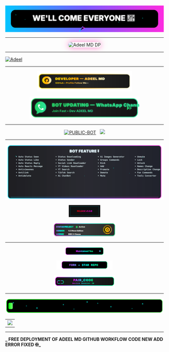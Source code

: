 ![WELLCOME](Adeel/wellcome.svg)
  
______

<p align="center">
  <img src="https://files.catbox.moe/hg5hj6.jpg" width="400" alt="Adeel MD DP" style="border-radius:20px; box-shadow:0 0 20px rgba(255,0,150,0.5);">
</p>

______

[![Adeel](https://raw.githubusercontent.com/ADEEL967MD/ADEEL-MD/main/Adeel/mr.svg)](https://whatsapp.com/channel/0029VbBmz4V5vKAIaWfYPT0C)
___ 

<p align="center">
  <a href="https://github.com/ADEEL967MD" target="_blank">
    <img src="./Adeel/dev-gold-mini.svg" width="300" alt="Developer — ADEEL MD (Gold 3D)">
  </a>
</p>

  
<p align="center">
  <a href="https://whatsapp.com/channel/0029VbBmz4V5vKAIaWfYPT0C" target="_blank">
    <img src="./Adeel/channel-update.svg" width="350" alt="Bot Updating — WhatsApp Channel | Join Fast">
  </a>
</p>

---------

<p align="center">
<a href="https://github.com/ADEEL967MD/ADEEL-MD"><img title="PUBLIC-BOT" src="https://img.shields.io/static/v1?label=Language&message=JavaScript&style=square&color=darkpink"></a> &nbsp;
  <img src="https://komarev.com/ghpvc/?username=ADEEL-MD&label=VIEWS&style=square&color=blue" />
</p>

-------------

<p align="center">
<img src="Adeel/feature-bot.svg" alt="Feature Bot" width="900"/>

<p align="center">
<img src="Adeel/v5.0.0.svg" alt="v5.0.0" width="100"/>
  
<p align="center">
<img src="Adeel/license.svg" alt="License" width="200"/>

--------------

<p align="center">
<img src="Adeel/maintenance.svg" alt="Maintenance" width="120"/>


 <p align="center">
  <a href="https://github.com/ADEEL967MD/ADEEL-MD/fork" target="_blank">
    <img src="Adeel/forkstar-holo.svg" width="180" alt="Fork Star Bot Repo"/>
  </a>
</p>


<p align="center">
  <a href="https://adeel-md-pair-4dc19a2c57b9.herokuapp.com/" target="_blank">
    <img src="./Adeel/paircode-link.svg" width="195" alt="PAIR_CODE – Device Session ID">
  </a>
</p>

-------------

<p align="center">
  <img src="./Adeel/deployment.svg" width="600" alt="ADEEL MD — News Ticker Typing">
</p>

<div align="center">
  <table>
    <tr>
      <td>
        <a href="https://dashboard.heroku.com/new-app?template=https://github.com/ADEEL967MD/ADEEL-MD" target="_blank">
          <img src="https://img.shields.io/badge/Heroku-430098?style=for-the-badge&logo=heroku&logoColor=white&labelColor=000000&color=0000FF"/>
        </a>
      </td>
    </tr>
  </table>
</div>

-------------

**_ FREE DEPLOYMENT OF ADEEL MD GITHUB WORKFLOW CODE NEW ADD ERROR FIXED ✠_**
